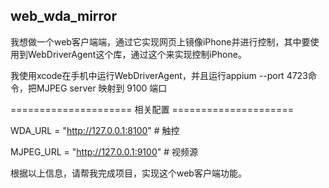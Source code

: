 ## web_wda_mirror
我想做一个web客户端端，通过它实现网页上镜像iPhone并进行控制，其中要使用到WebDriverAgent这个库，通过这个来实现控制iPhone。

我使用xcode在手机中运行WebDriverAgent，并且运行appium --port 4723命令，把MJPEG server 映射到 9100 端口

===================== 相关配置 =====================

WDA_URL   = "http://127.0.0.1:8100"   # 触控

MJPEG_URL = "http://127.0.0.1:9100"   # 视频源

根据以上信息，请帮我完成项目，实现这个web客户端功能。
